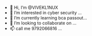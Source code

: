 - 👋 Hi, I’m @VIVEKL1NUX
- 👀 I’m interested in cyber security  ...
- 🌱 I’m currently learning bca passout...
- 💞️ I’m looking to collaborate on ...
- 📫 call me 9792066816 ...

<!---
VL1N7X/VL1N7X is a ✨ special ✨ repository because its `README.md` (this file) appears on your GitHub profile.
You can click the Preview link to take a look at your changes.
--->
